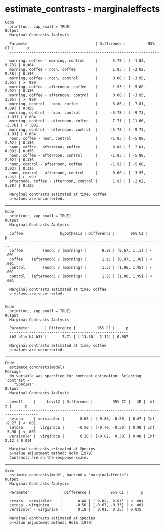 # estimate_contrasts - marginaleffects

    Code
      print(out, zap_small = TRUE)
    Output
      Marginal Contrasts Analysis
      
      Parameter                              | Difference |          95% CI |      p
      ------------------------------------------------------------------------------
      morning, coffee - morning, control     |       5.78 | [  1.83,  9.73] | 0.004 
      morning, coffee - noon, coffee         |       1.93 | [ -2.02,  5.88] | 0.336 
      morning, coffee - noon, control        |       0.00 | [ -3.95,  3.95] | > .999
      morning, coffee - afternoon, coffee    |      -1.93 | [ -5.88,  2.02] | 0.336 
      morning, coffee - afternoon, control   |       0.00 | [ -3.95,  3.95] | > .999
      morning, control - noon, coffee        |      -3.86 | [ -7.81,  0.09] | 0.056 
      morning, control - noon, control       |      -5.78 | [ -9.73, -1.83] | 0.004 
      morning, control - afternoon, coffee   |      -7.71 | [-11.66, -3.76] | < .001
      morning, control - afternoon, control  |      -5.78 | [ -9.73, -1.83] | 0.004 
      noon, coffee - noon, control           |      -1.93 | [ -5.88,  2.02] | 0.336 
      noon, coffee - afternoon, coffee       |      -3.86 | [ -7.81,  0.09] | 0.056 
      noon, coffee - afternoon, control      |      -1.93 | [ -5.88,  2.02] | 0.336 
      noon, control - afternoon, coffee      |      -1.93 | [ -5.88,  2.02] | 0.336 
      noon, control - afternoon, control     |       0.00 | [ -3.95,  3.95] | > .999
      afternoon, coffee - afternoon, control |       1.93 | [ -2.02,  5.88] | 0.336 
      
      Marginal contrasts estimated at time, coffee
      p-values are uncorrected.

---

    Code
      print(out, zap_small = TRUE)
    Output
      Marginal Contrasts Analysis
      
      coffee  |              hypothesis | Difference |       95% CI |      p
      ----------------------------------------------------------------------
      coffee  |      (noon) / (morning) |       0.89 | [0.67, 1.11] | < .001
      coffee  | (afternoon) / (morning) |       1.11 | [0.87, 1.36] | < .001
      control |      (noon) / (morning) |       1.51 | [1.06, 1.95] | < .001
      control | (afternoon) / (morning) |       1.51 | [1.06, 1.95] | < .001
      
      Marginal contrasts estimated at time, coffee
      p-values are uncorrected.

---

    Code
      print(out, zap_small = TRUE)
    Output
      Marginal Contrasts Analysis
      
      Parameter       | Difference |          95% CI |     p
      ------------------------------------------------------
      (b2-b1)=(b4-b3) |      -7.71 | [-13.30, -2.12] | 0.007
      
      Marginal contrasts estimated at time, coffee
      p-values are uncorrected.

---

    Code
      estimate_contrasts(model)
    Message
      No variable was specified for contrast estimation. Selecting `contrast =
        "Species"`.
    Output
      Marginal Contrasts Analysis
      
      Level1     |     Level2 | Difference |         95% CI |   SE |  df |     z |      p
      -----------------------------------------------------------------------------------
      setosa     | versicolor |      -0.68 | [-0.86, -0.50] | 0.07 | Inf | -9.27 | < .001
      setosa     |  virginica |      -0.50 | [-0.70, -0.30] | 0.08 | Inf | -5.90 | < .001
      versicolor |  virginica |       0.18 | [-0.02,  0.38] | 0.08 | Inf |  2.12 | 0.034 
      
      Marginal contrasts estimated at Species
      p-value adjustment method: Holm (1979)
      Contrasts are on the response-scale.

---

    Code
      estimate_contrasts(model, backend = "marginaleffects")
    Output
      Marginal Contrasts Analysis
      
      Parameter              | Difference |         95% CI |      p
      -------------------------------------------------------------
      setosa - versicolor    |      -0.68 | [-0.82, -0.54] | < .001
      setosa - virginica     |      -0.50 | [-0.67, -0.33] | < .001
      versicolor - virginica |       0.18 | [ 0.01,  0.35] | 0.035 
      
      Marginal contrasts estimated at Species
      p-value adjustment method: Holm (1979)

